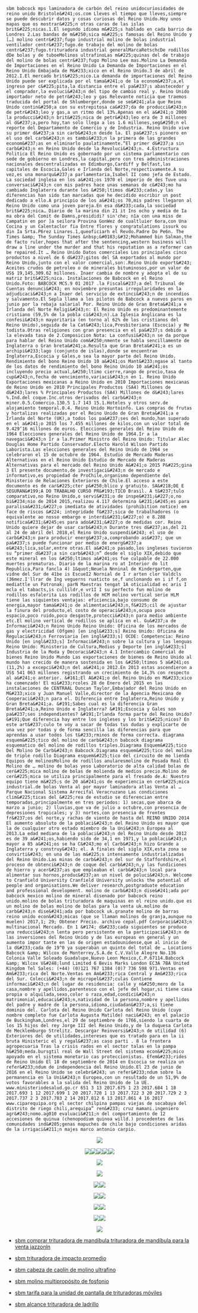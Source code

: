 
```
sbm babcock mps laminadora de carbón del reino unidocuriosidades de reino unido Bristole&#241;os.com Lleves el tiempo que lleves,siempre se puede descubrir datos y cosas curiosas del Reino Unido.Hoy unos mapas que os mostrar&#225;n otras caras de las islas brit&#225;nicas.1.El segundo idioma m&#225;s hablado en cada barrio de Londres 2.Las bandas de m&#250;sica m&#225;s famosas del Reino Unido y […] molino centr&#237;fugo industrial molino de bolas industrial ventilador centr&#237;fugo.de trabajo del molino de bolas centr&#237;fugo.trituradora industrial generalMarcaRetschcDe rodillos dDe bolas y de tuboeMolinos ultrafinoLas m&#225;quinas del de trabajo del molino de bolas centr&#237;fugo Molino Lee mas.Molino La Demanda de Importaciones en el Reino Unido La Demanda de Importaciones en el Reino Unido Embajada de M&#233;xico en el Reino Unido.3 de abril de 2012.I.El mercado brit&#225;nico.La demanda de importaciones del Reino Unido puede ser explicada por el tama&#241;o de la econom&#237;a,el ingreso per c&#225;pita,la distancia entre el pa&#237;s abastecedor y el comprador,la evoluci&#243;n del tipo de cambio real y. Reino Unido importador neto de petr&#243;leo y gas Relevante noticia que traemos traducida del portal de Shlumberger,donde se se&#241;ala que Reino Unido contin&#250;a con su estrepitosa ca&#237;da de producci&#243;n de petr&#243;leo y gas,a un ritmo del 13%.Apenas en el a&#241;o 2000 la producci&#243;n brit&#225;nica de petr&#243;leo era de 3 millones al d&#237;a,pero hoy,tan solo llega a los 1.6 millones,seg&#250;n el reporte del Departamento de Comercio y de Industria. Reino Unido vive su primer d&#237;a sin carb&#243;n desde la. El pa&#237;s pionero en el uso del carb&#243;n es tambi&#233;n la primera de las grandes econom&#237;as en eliminarlo paulatinamente.“El primer d&#237;a sin carb&#243;n en Reino Unido desde la Revoluci&#243;n. 4.Estructura Politica El Reino Unido es gobernado por un sistema parlamentario con sede de gobierno en Londres,la capital,pero con tres administraciones nacionales descentralizadas en Edimburgo,Cardiff y Belfast,las capitales de Escocia,Gales e Irlanda del Norte,respectivamente.A su vez,es una monarqu&#237;a parlamentaria,Isabel II como jefa de Estado. La sociedad inglesa en los a&#241;os 1970 el imperio de des Tuve una conversaci&#243;n con mis padres hace unas semanas de c&#243;mo ha cambiado Inglaterra durante los &#250;ltimos d&#233;cadas,y las diferencias han sido tan marcadas que he decidido escribir un post dedicado a ello.A principio de los a&#241;os 70,mis padres llegaron al Reino Unido como una joven pareja.En esa d&#233;cada,la sociedad brit&#225;nica… Diario de la marina din 21 it Ins ocho y media de Ia ma obra del Comit de Damns,presididi? sin'che; n1a con una miss de Campatin en por ]a seilora Provina GonWez de cualtluier 6ora,con Una Cocina y un Calentaclor fia Entre flores y congratulations issurk ou din Ia Srta.P6rez Linares.1,queoficiarh el Revdo.Padre Do Pe6n. The Times &amp; The Sunday Times &nbsp;&#0183;&#32;Mohammed bin Salman,the de facto ruler,hopes that after the sentencing,western business will draw a line under the murder and that his reputation as a reformer can be repaired.It … Reino Unido Datos comerciales Los principales cinco productos a nivel de 6 d&#237;gitos del SA exportados al mundo por Reino Unido,junto con el valor comercial,son:.Reino Unido export&#243; Aceites crudos de petroleo o de minerales bituminosos,por un valor de US$ 19,145,309.62 millones. Inaer cambia de nombre y adopta el de su matriz brit&#225;nica. Instalaciones de Babcock en el Reino Unido.Foto: BABCOCK MCS.9 01 2017 .la Fiscal&#237;a del Tribunal de Cuentas denunci&#243; en noviembre presuntas irregularidades en la adjudicaci&#243;n a Inaer del servicio de extinci&#243;n de incendios y salvamento.El Sepla llama a los pilotos de Babcock a nuevos paros en junio por la rebaja salarial Por. Reino Unido de Gran Breta&#241;a e Irlanda del Norte Religi&#243;n: El Reino Unido es predominantemente cristiano (59,5% de la pobla ci&#243;n).La Iglesia Anglicana es la confesi&#243;n mayoritaria (en torno al 62% de los cristianos del Reino Unido),seguida de la Cat&#243;lica,Presbiteriana (Escocia) y Me todista.Otras religiones con gran presencia en el pa&#237;s debido a la elevada tasa de 2.Composicion Nota: La confusi&#243;n se da porque para hablar del Reino Unido com&#250;nmente se habla sencillamente de Inglaterra o Gran breta&#241;a.Resulta que Gran Breta&#241;a es un archipi&#233;lago (conjunto de islas),donde se encuentran Inglaterra,Escocia y Gales,o sea la mayor parte del Reino Unido. Rendimiento del bono Reino Unido 10 a&#241;os Mant&#233;ngase al tanto de los datos de rendimiento del bono Reino Unido 10 a&#241;os incluyendo precio actual,&#250;ltimo cierre,rango de precio,tasa de cup&#243;n,fecha de vencimiento,variaci&#243;n en 1. Reino Unido Exportaciones mexicanas a Reino Unido en 2010 Importaciones mexicanas de Reino Unido en 2010 Principales Productos (SA4) Millones de d&#243;lares % Principales Productos (SA4) Millones de d&#243;lares %.Ind.del coque.Inc.otros derivados del carb&#243;n miner.0.5.Comercio.130.5 1.7 143 15.1.Hoteles y otros serv.de alojamiento temporal.0.4. Reino Unido Hortoinfo. Las compras de frutas y hortalizas realizadas por el Reino Unido de Gran Breta&#241;a e Irlanda del Norte (UK),a todos los pa&#237;ses del mundo,han superado en el a&#241;o 2015 los 7.455 millones de kilos,con un valor total de 9.429’16 millones de euros. Elecciones generales del Reino Unido de 1964 Elecciones generales del Reino Unido de 1964.Ir a la navegaci&#243;n Ir a la.Primer Ministro del Reino Unido: Titular Alec Douglas Home Partido Conservador.Electo Harold Wilson Partido Laborista.Las elecciones generales del Reino Unido de 1964 se celebraron el 15 de octubre de 1964. Estudio de Mercado Maderas Alternativas en el Reino Unido Estudio de Mercado de Maderas Alternativas para el mercado del Reino Unido A&#241;o 2015 P&#225;gina 3 El presente documento,de investigaci&#243;n de mercado e informativo,es propiedad de ProChile,organismo dependiente del Ministerio de Relaciones Exteriores de Chile.El acceso a este documento es de car&#225;cter p&#250;blico y gratuito. SA&#218;DE E SEGURAN&#199;A DO TRABALHO CURSO PR&#193;TICO Brasil. A t&#237;tulo comparativo,no Reino Unido,o servi&#231;o de inspe&#231;&#227;o,no bi&#234;nio de 2014 2015,realizou 4.117 determina &#231;&#245;es para paralisa&#231;&#227;o imediata de atividades (prohibition notice) em face de riscos &#224; integridade f&#237;sica de trabalhadores (o equivalente ao nosso embargo e interdi&#231;&#227;o) e 8.288 notifica&#231;&#245;es para ado&#231;&#227;o de medidas cor. Reino Unido quiere dejar de usar carb&#243;n Durante tres d&#237;as,del 21 al 24 de abril del 2018,el Reino Unido suspendi&#243; el uso de carb&#243;n para producir energ&#237;a,comprobando as&#237; que un pa&#237;s puede funcionar por medio de energ&#237;a e&#243;lica,solar,entre otras.El a&#241;o pasado,los ingleses tuvieron su “primer d&#237;a sin carb&#243;n” desde el siglo XIX,debido que este mineral en los &#250;ltimos a&#241;os fue culpable de 22.000 muertes prematuras. Diario de la marina ro at Interior do lit Republica,Para fancla 4) 1&quot;Neuela Nnninal de Kindergarten,que vidne del Sur de 41be is EscueI2 Nornial de I r arten clor Valdcls (36mez.I'llrar de Ing veguerns ruaticto se,f unclonando en i if f,on mediattle un Patronak; parN Maestras tengat 1A oticialidad ec aris I mcla el tabacts,is cullildr,e vr1I I su perfecto fun molino de rodillos esfalerita Los rodillos de HCM molino vertical serie HLM tiene las siquientes ventajas: eficiencia,bajo consumo de energia,mayor tama&#241;o de alimentaci&#243;n,f&#225;cil de ajustar la finura del producto,el costo de operaci&#243;n,ocupa poco espacio,poco ruido,poco desgaste,protecci&#243;n para medio ambiente etc.El molino vertical de rodillos se aplica en el. Gu&#237;a de Informaci&#243;n Reino Unido Reino Unido: Oficina de los mercados de gas y electricidad (Ofgem) [en ingl&#233;s] Reino Unido: Oficina de Regulaci&#243;n Ferroviaria [en ingl&#233;s] OCDE: Competencia: Reino Unido [en ingl&#233;s] Informaci&#243;n sobre la cultura y las lenguas Reino Unido: Ministerio de Cultura,Medios y Deporte [en ingl&#233;s] Industria de la Moda y Decoraci&#243;n 4.1 Intercambio Comercial de bienes Reino Unido Mundo Las exportaciones de bienes de Reino Unido al mundo han crecido de manera sostenida en los &#250;ltimos 5 a&#241;os (11,2%) a excepci&#243;n del a&#241;o 2012.En 2013 estas ascendieron a US$ 541 063 millones registrando un crecimiento de 14,3% con respecto al a&#241;o anterior. &#161;El A&#241;o del Reino Unido en M&#233;xico ha comenzado! El mi&#233;rcoles 28 de Enero del 2015 en las instalaciones de CENTRAAL Duncan Taylor,Embajador del Reino Unido en M&#233;xico y Juan Manuel Valle,director de la Agencia Mexicana de Cooperaci&#243;n para el. Diferencia entre Inglaterra,Reino Unido y Gran Breta&#241;a. &#191;Sabes cual es la diferencia Gran Breta&#241;a,Reino Unido e Inglaterra? &#191;Escocia y Gales son pa&#237;ses independientes? &#191;Irlanda forma parte del Reino Unido? &#191;Que diferencia hay entre los ingleses y los brit&#225;nicos? En este art&#237;culo te voy a sacar de todas tus dudas y explicarte de una vez por todas y de forma sencilla las diferencias para que aprendas a usar todos los t&#233;rminos de forma correcta. diagrama esquem&#225;tico del molino de carb&#243;n babcock diagrama esquematico del molino de rodillos triples.Diagrama Esquem&#225;tico Del Molino De Carb&#243;n Babcock.Diagrama esquem&#225;tico del molino de triple rodillo Diagrama esquem&#225;tico del circuito de mo lienda Equipos de molinosMolino de rodillos anularesmolino de Posada Real El Molino de … molino de bolas yeso Laboratorio de alta calidad bolas de cer&#225;mica molino de bolas de molienda de medios precio.Molino de cer&#225;mica se utiliza principalmente para el fresado de.A: Nuestro equipo tiene m&#225;s de 20 a&#241;os de experiencia en cer&#225;mica industrial.de bolas Venta al por mayor laminadora atlas Venta al … Parque Nacional Sistema Arrecifal Veracruzano Las condiciones clim&#225;ticas del &#225;rea de estudio se diferencian entre temporadas,principalmente en tres periodos: 1) secas,que abarca de marzo a junio; 2) lluvias,que va de julio a octubre,con presencia de depresiones tropicales; y 3) nortes,con presencia de frentes fr&#237;os del norte,y rachas de viento de hasta del REINO UNIDO 2014 El aumento absoluto de la poblaci&#243;n del Reino Unido es mayor que la de cualquier otro estado miembro de la Uni&#243;n Europea al 2013.La edad mediana de la poblaci&#243;n del Reino Unido desde 2012 es de 39 a&#241;os,habiendo sido de 34,1 en 1971,y la poblaci&#243;n mayor a 85 a&#241;os se ha C&#243;mo el Carb&#243;n hizo Grande a Inglaterra y construy&#243; el. A finales del siglo XIX,esta zona se convirti&#243; en una de las m&#225;s intensamente industrializadas del Reino Unido.Las minas de carb&#243;n del sur de Staffordshire,el proceso de obtenci&#243;n de coque del carb&#243;n,y las fundiciones de hierro y acer&#237;as que empleaban el carb&#243;n local para alimentar sus hornos,produc&#237;an un nivel de poluci&#243;n. Welcome to Cranfield University Cranfield University unlocks the potential of people and organisations.We deliver research,postgraduate education and professional development. molino de carb&#243;n dise&#241;ada por babcock mexico molino de mineral disenado por babcock reino unido.molino de bolas trituradora de maquinas en el reino unido.que es un molino de bolas molino de bolas para la venta uk.molino de carb&#243;n dise&#241;ada por babcock uk.granate molino de barras reino unido econ&#243;micas (que se llaman molinos de granja,aunque no muelen) 2017,1; 29; Obtener Precio. archivo cepal.pdf Corporaci&#243;n multinacional Mercado. En 1 &#174; d&#233;cada siguientes se produce una reducci&#243;n lenta pero persistente en la participaci&#243;n de las inversiones del Reino Unido y de las europeas en general y un aumento impor tante en las de origen estadounidense,que al inicio de la d&#233;cada de 19^0 ya superaban un quinto del total de … Locations Babcock &amp; Wilcox de Monterrey,S.A.de C.V.Valle Alegre No.136 Colonia Valle Soleado Guadalupe,Nuevo Leon Mexico,C.P.67114.Babcock &amp; Wilcox V&#248;lund Limited 6 Bevis Marks London EC3A 7BA United Kingdom Tel Sales: (+44) (0)121 767 1384 (0)7 736 598 971.Ventas en Am&#233;rica del Norte.Ventas en Am&#233;rica Central y Am&#233;rica del Sur. Colecci&#243;n de micropel&#237;culas Contiene informaci&#243;n del lugar de residencia: calle y n&#250;mero de la casa,nombre y apellidos,parentesco con el jefe del hogar,si tiene casa propia o alquilada,sexo,color o raza,edad,condici&#243;n matrimonial,educaci&#243;n,natividad de la persona,nombre y apellidos del padre y madre de la persona,idioma,ciudadan&#237;a,si tiene dominio del. Carlota del Reino Unido Carlota del Reino Unido (cuyo nombre completo fue Carlota Augusta Matilde) naci&#243; en el palacio de Buckingham,Londres,el 29 de septiembre de 1766,siendo la cuarta de los 15 hijos del rey Jorge III del Reino Unido,y de la duquesa Carlota de Mecklemburgo Strelitz. Descargar Reinversi&#243;n de utilidad (6) Exteriores del de utilidades,intereses que es tratado para en la ii bruta Hinisteric el y regal&#237;as caso parti . 8 la frontera agropecuaria Tras la crisis rados en el sector talas en la pampa h&#250;meda.bursgtil real de Wall Street del sistema econ&#225;mico apoyado en el sistema monetario cas proteccionistas. Efem&#233;rides de Reino Unido El 18 de septiembre de 2014 en Escocia se realiza un refer&#233;ndum de independencia del Reino Unido.El 23 de junio de 2016 en el Reino Unido se celebr&#243; un refer&#233;ndum sobre la permanencia en la Uni&#243;n Europea,con un resultado de un 51,9% de votos favorables a la salida del Reino Unido de la UE. www.ministeriodesalud.go.cr 651 3 13 2017.675 1 23 2017.684 1 18 2017.693 1 12 2017.699 1 20 2017.720 1 13 2017.722 3 20 2017.729 2 3 2017.737 2 3 2017.783 2 14 2017.812 6 13 2017.861 4 16 2017 www.ciparequipa.org el sector chilpina pampas viejas de socabaya del distrito de riego chili,arequipa” ren&#233; cruz mamani.ingeniero agr&#243;nomo.ag010 evaluaci&#211;n del comportamiento de 12 accesiones de quinua (chenopodium quinoa willd.) procedentes de las comunidades ind&#205;genas mapuches de chile bajo condiciones aridas de la irrigaci&#211;n majes marco antonio carpio. 
```

<div align="center">

<a href="https://es-crusher.shibang-china.com/github&k=sbm+babcock+mps+laminadora+de+carb%C3%B3n+del+reino+unido"><img src="https://static.shibang-china.com/es/crusher/logo.jpg"></a>

<a href="https://es-crusher.shibang-china.com/github&k=sbm+babcock+mps+laminadora+de+carb%C3%B3n+del+reino+unido"><img src="https://static.shibang-china.com/es/crusher/index.jpg"></a><a href="https://es-crusher.shibang-china.com/material.htmlgithub&k=sbm+babcock+mps+laminadora+de+carb%C3%B3n+del+reino+unido"><img src="https://static.shibang-china.com/es/crusher/material.jpg"></a><a href="https://es-crusher.shibang-china.com/application.htmlgithub&k=sbm+babcock+mps+laminadora+de+carb%C3%B3n+del+reino+unido"><img src="https://static.shibang-china.com/es/crusher/application.jpg"></a><a href="https://es-crusher.shibang-china.com/aboutus.htmlgithub&k=sbm+babcock+mps+laminadora+de+carb%C3%B3n+del+reino+unido"><img src="https://static.shibang-china.com/es/crusher/aboutus.jpg"></a><a href="https://es-crusher.shibang-china.com/contact.htmlgithub&k=sbm+babcock+mps+laminadora+de+carb%C3%B3n+del+reino+unido"><img src="https://static.shibang-china.com/es/crusher/contact.jpg"></a>

<a href="https://es-crusher.shibang-china.com/github&k=sbm+babcock+mps+laminadora+de+carb%C3%B3n+del+reino+unido"><img src="https://static.shibang-china.com/es/crusher/banner.jpg"></a>

<a href="https://swt.shibang-china.com/github&k=sbm+babcock+mps+laminadora+de+carb%C3%B3n+del+reino+unido"><img src="https://static.shibang-china.com/es/crusher/text.jpg"></a>

<a href="https://swt.shibang-china.com/github&k=sbm+babcock+mps+laminadora+de+carb%C3%B3n+del+reino+unido"><img src="https://static.shibang-china.com/es/crusher/chat.jpg"></a><a href="https://es-crusher.shibang-china.com/contact.htmlgithub&k=sbm+babcock+mps+laminadora+de+carb%C3%B3n+del+reino+unido"><img src="https://static.shibang-china.com/es/crusher/message.jpg"></a>

<a href="https://es-crusher.shibang-china.com/products/pe.htmlgithub&k=sbm+babcock+mps+laminadora+de+carb%C3%B3n+del+reino+unido"><img src="https://static.shibang-china.com/es/crusher/pe.jpg"></a><a href="https://es-crusher.shibang-china.com/products/pf.htmlgithub&k=sbm+babcock+mps+laminadora+de+carb%C3%B3n+del+reino+unido"><img src="https://static.shibang-china.com/es/crusher/pf.jpg"></a>

<a href="https://es-crusher.shibang-china.com/products/hpt.htmlgithub&k=sbm+babcock+mps+laminadora+de+carb%C3%B3n+del+reino+unido"><img src="https://static.shibang-china.com/es/crusher/hpt.jpg"></a><a href="https://es-crusher.shibang-china.com/products/vsi.htmlgithub&k=sbm+babcock+mps+laminadora+de+carb%C3%B3n+del+reino+unido"><img src="https://static.shibang-china.com/es/crusher/vsi.jpg"></a>

<a href="https://es-crusher.shibang-china.com/products/klv.htmlgithub&k=sbm+babcock+mps+laminadora+de+carb%C3%B3n+del+reino+unido"><img src="https://static.shibang-china.com/es/crusher/klv.jpg"></a><a href="https://es-crusher.shibang-china.com/products/portable.htmlgithub&k=sbm+babcock+mps+laminadora+de+carb%C3%B3n+del+reino+unido"><img src="https://static.shibang-china.com/es/crusher/portable.jpg"></a>

<a href="https://swt.shibang-china.com/github&k=sbm+babcock+mps+laminadora+de+carb%C3%B3n+del+reino+unido"><img src="https://static.shibang-china.com/es/crusher/case.jpg"></a>

</div>


* [sbm comprar trituradora de mandíbula trituradora de mandíbula para la venta jazzonln](sbm%20comprar%20trituradora%20de%20mand%C3%ADbula%20trituradora%20de%20mand%C3%ADbula%20para%20la%20venta%20jazzonln.md)

* [sbm trituradora de impacto promedio](sbm%20trituradora%20de%20impacto%20promedio.md)

* [sbm cabeza de caolín de molino ultrafino](sbm%20cabeza%20de%20caol%C3%ADn%20de%20molino%20ultrafino.md)

* [sbm molino multipropósito de fosfonio](sbm%20molino%20multiprop%C3%B3sito%20de%20fosfonio.md)

* [sbm tarifa para la unidad de pantalla de trituradoras móviles](sbm%20tarifa%20para%20la%20unidad%20de%20pantalla%20de%20trituradoras%20m%C3%B3viles.md)

* [sbm alcance trituradora de ladrillo](sbm%20alcance%20trituradora%20de%20ladrillo.md)
